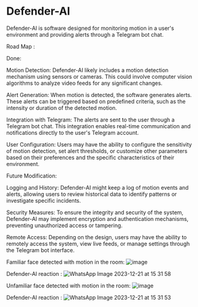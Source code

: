 # Defender-AI
Defender-AI is software designed for monitoring motion in a user's environment and providing alerts through a Telegram bot chat.

Road Map :

Done:

Motion Detection: Defender-AI likely includes a motion detection mechanism using sensors or cameras. This could involve computer vision algorithms to analyze video feeds for any significant changes.

Alert Generation: When motion is detected, the software generates alerts. These alerts can be triggered based on predefined criteria, such as the intensity or duration of the detected motion.

Integration with Telegram: The alerts are sent to the user through a Telegram bot chat. This integration enables real-time communication and notifications directly to the user's Telegram account.

User Configuration: Users may have the ability to configure the sensitivity of motion detection, set alert thresholds, or customize other parameters based on their preferences and the specific     characteristics of their environment.

  Future Modification:
      
Logging and History: Defender-AI might keep a log of motion events and alerts, allowing users to review historical data to identify patterns or investigate specific incidents.

Security Measures: To ensure the integrity and security of the system, Defender-AI may implement encryption and authentication mechanisms, preventing unauthorized access or tampering.

Remote Access: Depending on the design, users may have the ability to remotely access the system, view live feeds, or manage settings through the Telegram bot interface.


Familiar face detected with motion in the room:
![image](https://github.com/ibra303/Defender-AI/assets/94124916/4b37278a-43f3-4475-b708-c1816f5baee4)

Defender-AI reaction :
![WhatsApp Image 2023-12-21 at 15 31 58](https://github.com/ibra303/Defender-AI/assets/94124916/faf6963d-77bb-41b4-b58f-d52d7c9708ff)

Unfamiliar face detected with motion in the room:
![image](https://github.com/ibra303/Defender-AI/assets/94124916/897529b9-85f7-4159-9ace-a701455065d0)

Defender-AI reaction :
![WhatsApp Image 2023-12-21 at 15 31 53](https://github.com/ibra303/Defender-AI/assets/94124916/a2b71249-07f4-4e1a-a646-e19b0e4ee135)


